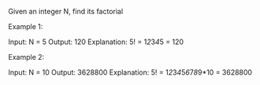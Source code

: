 Given an integer N, find its factorial

Example 1:

Input: N = 5
Output: 120
Explanation: 5! = 1*2*3*4*5 = 120

Example 2:

Input: N = 10
Output: 3628800
Explanation: 5! = 1*2*3*4*5*6*7*8*9*10 = 3628800
